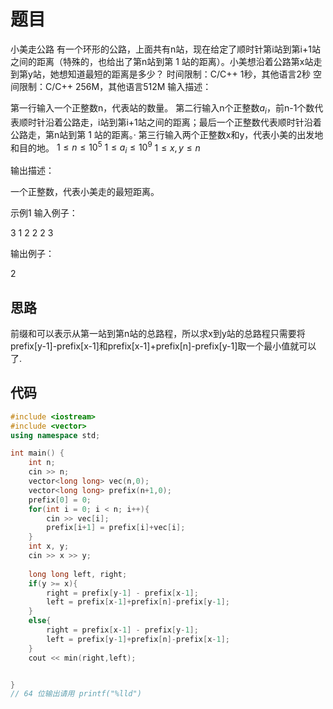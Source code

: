 # 题目

小美走公路
有一个环形的公路，上面共有n站，现在给定了顺时针第i站到第i+1站之间的距离（特殊的，也给出了第n站到第 1 站的距离）。小美想沿着公路第x站走到第y站，她想知道最短的距离是多少？
时间限制：C/C++ 1秒，其他语言2秒
空间限制：C/C++ 256M，其他语言512M
输入描述：

第一行输入一个正整数n，代表站的数量。
第二行输入n个正整数$a_i$，前n-1个数代表顺时针沿着公路走，i站到第i+1站之间的距离；最后一个正整数代表顺时针沿着公路走，第n站到第 1 站的距离。·
第三行输入两个正整数x和y，代表小美的出发地和目的地。
$1\leq n \leq 10^5$
$1\leq a_i \leq 10^9$
$1\leq x,y \leq n$

输出描述：

一个正整数，代表小美走的最短距离。

示例1
输入例子：

3
1 2 2
2 3

输出例子：

2

## 思路

前缀和可以表示从第一站到第n站的总路程，所以求x到y站的总路程只需要将prefix[y-1]-prefix[x-1]和prefix[x-1]+prefix[n]-prefix[y-1]取一个最小值就可以了.

## 代码

```cpp
#include <iostream>
#include <vector>
using namespace std;

int main() {
    int n;
    cin >> n;
    vector<long long> vec(n,0);
    vector<long long> prefix(n+1,0);
    prefix[0] = 0;
    for(int i = 0; i < n; i++){
        cin >> vec[i];
        prefix[i+1] = prefix[i]+vec[i];
    }
    int x, y;
    cin >> x >> y;
    
    long long left, right;
    if(y >= x){
        right = prefix[y-1] - prefix[x-1];
        left = prefix[x-1]+prefix[n]-prefix[y-1]; 
    }
    else{
        right = prefix[x-1] - prefix[y-1];
        left = prefix[y-1]+prefix[n]-prefix[x-1]; 
    }
    cout << min(right,left);


}
// 64 位输出请用 printf("%lld")
``````
